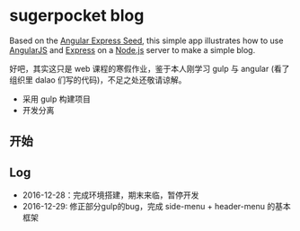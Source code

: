 # sugerpocket blog

Based on the [Angular Express Seed](https://github.com/btford/angular-express-seed), this simple app illustrates how to use [AngularJS](http://angularjs.org/) and [Express](http://expressjs.com/) on a [Node.js](http://nodejs.org/) server to make a simple blog.

好吧，其实这只是 web 课程的寒假作业，鉴于本人刚学习 gulp 与 angular (看了组织里 dalao 们写的代码)，不足之处还敬请谅解。 

* 采用 gulp 构建项目
* 开发分离

## 开始

## Log
* 2016-12-28：完成环境搭建，期末来临，暂停开发
* 2016-12-29: 修正部分gulp的bug，完成 side-menu + header-menu 的基本框架

